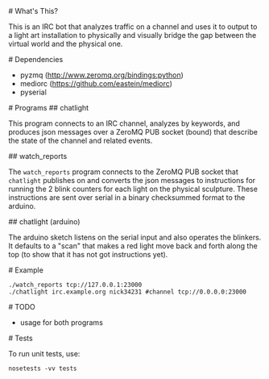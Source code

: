 <A name="toc1-0" title="What's This?" />
# What's This?

This is an IRC bot that analyzes traffic on a channel and uses it to output to a light art installation to physically and visually bridge the gap between the virtual world and the physical one.

<A name="toc1-5" title="Dependencies" />
# Dependencies

* pyzmq (http://www.zeromq.org/bindings:python)
* mediorc (https://github.com/eastein/mediorc)
* pyserial

<A name="toc1-12" title="Programs" />
# Programs

<A name="toc2-15" title="chatlight" />
## chatlight

This program connects to an IRC channel, analyzes by keywords, and produces json messages over a ZeroMQ PUB socket (bound) that describe the state of the channel and related events.

<A name="toc2-20" title="watch_reports" />
## watch_reports

The `watch_reports` program connects to the ZeroMQ PUB socket that `chatlight` publishes on and converts the json messages to instructions for running the 2 blink counters for each light on the physical sculpture.  These instructions are sent over serial in a binary checksummed format to the arduino.

<A name="toc2-25" title="chatlight (arduino)" />
## chatlight (arduino)

The arduino sketch listens on the serial input and also operates the blinkers.  It defaults to a "scan" that makes a red light move back and forth along the top (to show that it has not got instructions yet).

<A name="toc1-30" title="Example" />
# Example

    ./watch_reports tcp://127.0.0.1:23000
    ./chatlight irc.example.org nick34231 #channel tcp://0.0.0.0:23000

<A name="toc1-36" title="TODO" />
# TODO

* usage for both programs

<A name="toc1-41" title="Tests" />
# Tests

To run unit tests, use:

    nosetests -vv tests
